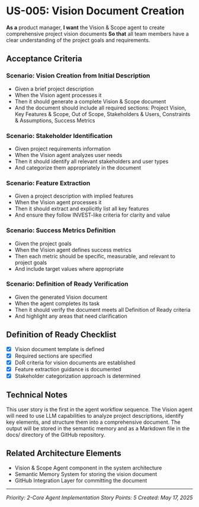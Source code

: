 # US-005: Vision Document Creation

**As a** product manager,
**I want** the Vision & Scope agent to create comprehensive project vision documents
**So that** all team members have a clear understanding of the project goals and requirements.

## Acceptance Criteria

### Scenario: Vision Creation from Initial Description
- Given a brief project description
- When the Vision agent processes it
- Then it should generate a complete Vision & Scope document
- And the document should include all required sections: Project Vision, Key Features & Scope, Out of Scope, Stakeholders & Users, Constraints & Assumptions, Success Metrics

### Scenario: Stakeholder Identification
- Given project requirements information
- When the Vision agent analyzes user needs
- Then it should identify all relevant stakeholders and user types
- And categorize them appropriately in the document

### Scenario: Feature Extraction
- Given a project description with implied features
- When the Vision agent processes it
- Then it should extract and explicitly list all key features
- And ensure they follow INVEST-like criteria for clarity and value

### Scenario: Success Metrics Definition
- Given the project goals
- When the Vision agent defines success metrics
- Then each metric should be specific, measurable, and relevant to project goals
- And include target values where appropriate

### Scenario: Definition of Ready Verification
- Given the generated Vision document
- When the agent completes its task
- Then it should verify the document meets all Definition of Ready criteria
- And highlight any areas that need clarification

## Definition of Ready Checklist

- [x] Vision document template is defined
- [x] Required sections are specified
- [x] DoR criteria for vision documents are established
- [x] Feature extraction guidance is documented
- [x] Stakeholder categorization approach is determined

## Technical Notes

This user story is the first in the agent workflow sequence. The Vision agent will need to use LLM capabilities to analyze project descriptions, identify key elements, and structure them into a comprehensive document. The output will be stored in the semantic memory and as a Markdown file in the docs/ directory of the GitHub repository.

## Related Architecture Elements

- Vision & Scope Agent component in the system architecture
- Semantic Memory System for storing the vision document
- GitHub Integration Layer for committing the document

---

*Priority: 2-Core Agent Implementation*
*Story Points: 5*
*Created: May 17, 2025*
